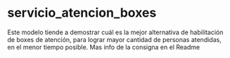 # servicio_atencion_boxes
Este modelo tiende a demostrar cuál es la mejor alternativa de habilitación de boxes de atención, para lograr mayor cantidad de personas atendidas, en el menor tiempo posible.  Mas info de la consigna en el Readme
